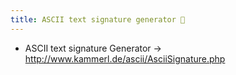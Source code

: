 ```yaml
---
title: ASCII text signature generator 🎴
---
```

- ASCII text signature Generator -> http://www.kammerl.de/ascii/AsciiSignature.php